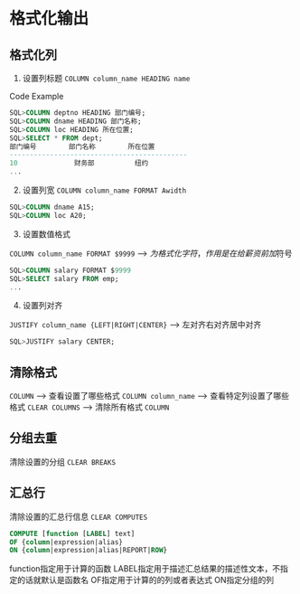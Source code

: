 # 格式化输出

## 格式化列

1. 设置列标题
`COLUMN column_name HEADING name`

Code Example
```sql
SQL>COLUMN deptno HEADING 部门编号;
SQL>COLUMN dname HEADING 部门名称;
SQL>COLUMN loc HEADING 所在位置;
SQL>SELECT * FROM dept;
部门编号        部门名称        所在位置
--------------------------------------------
10              财务部          纽约
...
```

2. 设置列宽
`COLUMN column_name FORMAT Awidth`


```sql
SQL>COLUMN dname A15;
SQL>COLUMN loc A20;
```

3. 设置数值格式

`COLUMN column_name FORMAT $9999` --> $为格式化字符，作用是在给薪资前加$符号


```sql
SQL>COLUMN salary FORMAT $9999
SQL>SELECT salary FROM emp;
...
```

4. 设置列对齐

`JUSTIFY column_name {LEFT|RIGHT|CENTER}` --> 左对齐右对齐居中对齐

```sql
SQL>JUSTIFY salary CENTER;
```

## 清除格式

`COLUMN` --> 查看设置了哪些格式
`COLUMN column_name` --> 查看特定列设置了哪些格式
`CLEAR COLUMNS` --> 清除所有格式
`COLUMN `

## 分组去重

清除设置的分组
`CLEAR BREAKS`

## 汇总行

清除设置的汇总行信息
`CLEAR COMPUTES`

```sql
COMPUTE [function [LABEL] text]
OF {column|expression|alias}
ON {column|expression|alias|REPORT|ROW}
```
function指定用于计算的函数
LABEL指定用于描述汇总结果的描述性文本，不指定的话就默认是函数名
OF指定用于计算的的列或者表达式
ON指定分组的列
